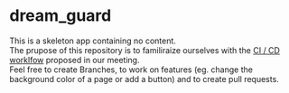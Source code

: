 # dream_guard

This is a skeleton app containing no content. <br>
The prupose of this repository is to familiraize ourselves with the [CI / CD worklfow](https://docs.google.com/presentation/d/1OAo5Zl-Qy6TBUqLT1xIx7brD0T7MoP5utuyoRZrTQJU/edit#slide=id.p) proposed in our meeting.
<br>
Feel free to create Branches, to work on features (eg. change the background color of a page or add a button) and to create pull requests.

